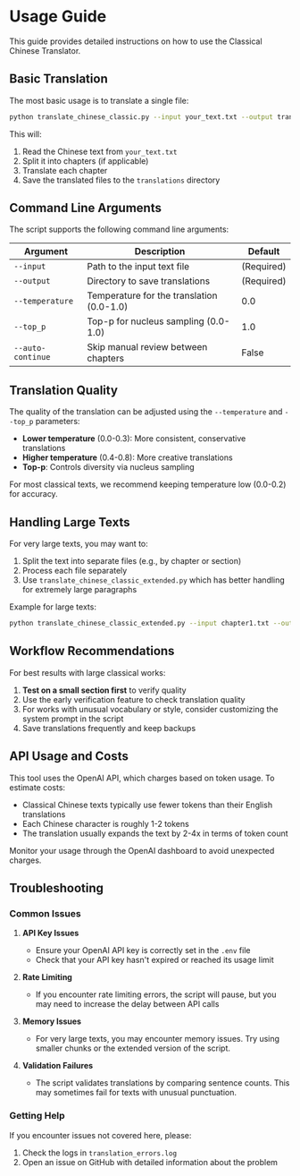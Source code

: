 # Usage Guide

This guide provides detailed instructions on how to use the Classical Chinese Translator.

## Basic Translation

The most basic usage is to translate a single file:

```bash
python translate_chinese_classic.py --input your_text.txt --output translations
```

This will:
1. Read the Chinese text from `your_text.txt`
2. Split it into chapters (if applicable)
3. Translate each chapter
4. Save the translated files to the `translations` directory

## Command Line Arguments

The script supports the following command line arguments:

| Argument | Description | Default |
|----------|-------------|---------|
| `--input` | Path to the input text file | (Required) |
| `--output` | Directory to save translations | (Required) |
| `--temperature` | Temperature for the translation (0.0-1.0) | 0.0 |
| `--top_p` | Top-p for nucleus sampling (0.0-1.0) | 1.0 |
| `--auto-continue` | Skip manual review between chapters | False |

## Translation Quality

The quality of the translation can be adjusted using the `--temperature` and `--top_p` parameters:

- **Lower temperature** (0.0-0.3): More consistent, conservative translations
- **Higher temperature** (0.4-0.8): More creative translations
- **Top-p**: Controls diversity via nucleus sampling

For most classical texts, we recommend keeping temperature low (0.0-0.2) for accuracy.

## Handling Large Texts

For very large texts, you may want to:

1. Split the text into separate files (e.g., by chapter or section)
2. Process each file separately
3. Use `translate_chinese_classic_extended.py` which has better handling for extremely large paragraphs

Example for large texts:

```bash
python translate_chinese_classic_extended.py --input chapter1.txt --output translations
```

## Workflow Recommendations

For best results with large classical works:

1. **Test on a small section first** to verify quality
2. Use the early verification feature to check translation quality
3. For works with unusual vocabulary or style, consider customizing the system prompt in the script
4. Save translations frequently and keep backups

## API Usage and Costs

This tool uses the OpenAI API, which charges based on token usage. To estimate costs:

- Classical Chinese texts typically use fewer tokens than their English translations
- Each Chinese character is roughly 1-2 tokens
- The translation usually expands the text by 2-4x in terms of token count

Monitor your usage through the OpenAI dashboard to avoid unexpected charges.

## Troubleshooting

### Common Issues

1. **API Key Issues**
   - Ensure your OpenAI API key is correctly set in the `.env` file
   - Check that your API key hasn't expired or reached its usage limit

2. **Rate Limiting**
   - If you encounter rate limiting errors, the script will pause, but you may need to increase the delay between API calls

3. **Memory Issues**
   - For very large texts, you may encounter memory issues. Try using smaller chunks or the extended version of the script.

4. **Validation Failures**
   - The script validates translations by comparing sentence counts. This may sometimes fail for texts with unusual punctuation.

### Getting Help

If you encounter issues not covered here, please:

1. Check the logs in `translation_errors.log`
2. Open an issue on GitHub with detailed information about the problem
